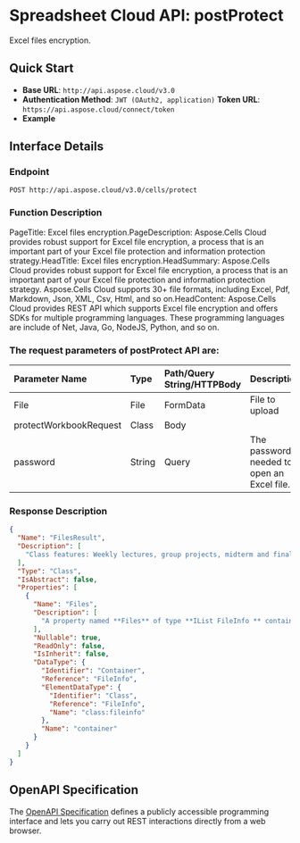 # **Spreadsheet Cloud API: postProtect**

Excel files encryption. 


## **Quick Start**

- **Base URL**: `http://api.aspose.cloud/v3.0`
- **Authentication Method**: `JWT (OAuth2, application)`  **Token URL**: `https://api.aspose.cloud/connect/token`
- **Example** 

## **Interface Details**

### **Endpoint** 

```
POST http://api.aspose.cloud/v3.0/cells/protect
```
### **Function Description**
PageTitle: Excel files encryption.PageDescription: Aspose.Cells Cloud provides robust support for Excel file encryption, a process that is an important part of your Excel file protection and information protection strategy.HeadTitle: Excel files encryption.HeadSummary: Aspose.Cells Cloud provides robust support for Excel file encryption, a process that is  an important part of your Excel file protection and information protection strategy. Aspose.Cells Cloud supports 30+ file formats, including Excel, Pdf, Markdown, Json, XML, Csv, Html, and so on.HeadContent: Aspose.Cells Cloud provides  REST API which supports Excel file encryption and offers SDKs for multiple programming languages. These programming languages are include of Net, Java, Go, NodeJS, Python, and so on.

### The request parameters of **postProtect** API are: 

| Parameter Name | Type | Path/Query String/HTTPBody | Description | 
| :- | :- | :- |:- | 
|File|File|FormData|File to upload|
|protectWorkbookRequest|Class|Body||
|password|String|Query|The password needed to open an Excel file.|

### **Response Description**
```json
{
  "Name": "FilesResult",
  "Description": [
    "Class features: Weekly lectures, group projects, midterm and final exams, and participation in class discussions."
  ],
  "Type": "Class",
  "IsAbstract": false,
  "Properties": [
    {
      "Name": "Files",
      "Description": [
        "A property named **Files** of type **IList FileInfo ** containing a collection of file information objects."
      ],
      "Nullable": true,
      "ReadOnly": false,
      "IsInherit": false,
      "DataType": {
        "Identifier": "Container",
        "Reference": "FileInfo",
        "ElementDataType": {
          "Identifier": "Class",
          "Reference": "FileInfo",
          "Name": "class:fileinfo"
        },
        "Name": "container"
      }
    }
  ]
}
```


## OpenAPI Specification

The [OpenAPI Specification](https://reference.aspose.cloud/cells/#/ProtectionController/PostProtect) defines a publicly accessible programming interface and lets you carry out REST interactions directly from a web browser.


